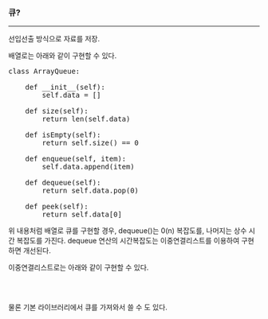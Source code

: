 ### 큐?
----
선입선출 방식으로 자료를 저장.

배열로는 아래와 같이 구현할 수 있다.
<pre>
class ArrayQueue:
    
    def __init__(self):
        self.data = []
        
    def size(self):    
        return len(self.data)
        
    def isEmpty(self):
        return self.size() == 0
        
    def enqueue(self, item):
        self.data.append(item)
        
    def dequeue(self):
        return self.data.pop(0)
        
    def peek(self):
        return self.data[0]
</pre>
위 내용처럼 배열로 큐를 구현할 경우, dequeue()는 0(n) 복잡도를, 나머지는 상수 시간 복잡도를 가진다. dequeue 연산의 시간복잡도는 이중연결리스트를 이용하여 구현하면 개선된다.

이중연결리스트로는 아래와 같이 구현할 수 있다.
<pre>


</pre>

물론 기본 라이브러리에서 큐를 가져와서 쓸 수 도 있다.
